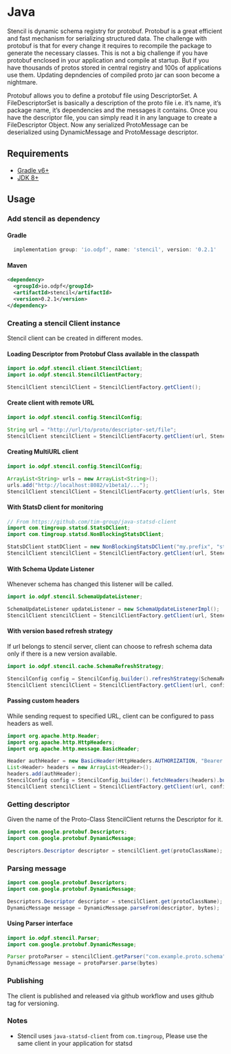 # Java

Stencil is dynamic schema registry for protobuf. Protobuf is a great efficient and fast mechanism for serializing structured data. The challenge with protobuf is that for every change it requires to recompile the package to generate the necessary classes. This is not a big challenge if you have protobuf enclosed in your application and compile at startup. But if you have thousands of protos stored in central registry and 100s of applications use them. Updating depndencies of compiled proto jar can soon become a nightmare.

Protobuf allows you to define a protobuf file using DescriptorSet. A FileDescriptorSet is basically a description of the proto file i.e. it’s name, it’s package name, it’s dependencies and the messages it contains. Once you have the descriptor file, you can simply read it in any language to create a FileDescriptor Object. Now any serialized ProtoMessage can be deserialized using DynamicMessage and ProtoMessage descriptor.

## Requirements

- [Gradle v6+](https://gradle.org/)
- [JDK 8+](https://openjdk.java.net/projects/jdk8/)

## Usage

### Add stencil as dependency

#### Gradle

```groovy
  implementation group: 'io.odpf', name: 'stencil', version: '0.2.1'
```

#### Maven

```xml
<dependency>
  <groupId>io.odpf</groupId>
  <artifactId>stencil</artifactId>
  <version>0.2.1</version>
</dependency>
```

### Creating a stencil Client instance

Stencil client can be created in different modes.

#### Loading Descriptor from Protobuf Class available in the classpath

```java
import io.odpf.stencil.client.StencilClient;
import io.odpf.stencil.StencilClientFactory;

StencilClient stencilClient = StencilClientFactory.getClient();
```

#### Create client with remote URL

```java
import io.odpf.stencil.config.StencilConfig;

String url = "http://url/to/proto/descriptor-set/file";
StencilClient stencilClient = StencilClientFacorty.getClient(url, StencilConfig.builder().build());
```

#### Creating MultiURL client

```java
import io.odpf.stencil.config.StencilConfig;

ArrayList<String> urls = new ArrayList<String>();
urls.add("http://localhost:8082/v1beta1/...");
StencilClient stencilClient = StencilClientFacorty.getClient(urls, StencilConfig.builder().build());
```

#### With StatsD client for monitoring

```java
// From https://github.com/tim-group/java-statsd-client
import com.timgroup.statsd.StatsDClient;
import com.timgroup.statsd.NonBlockingStatsDClient;

StatsDClient statDClient = new NonBlockingStatsDClient("my.prefix", "statsd-host", 8125);
StencilClient stencilClient = StencilClientFactory.getClient(url, StencilConfig.builder().statsDClient(statsDClient).build());
```

#### With Schema Update Listener

Whenever schema has changed this listener will be called.

```java
import io.odpf.stencil.SchemaUpdateListener;

SchemaUpdateListener updateListener = new SchemaUpdateListenerImpl();
StencilClient stencilClient = StencilClientFactory.getClient(url, StencilConfig.builder().updateListener(updateListener).build());
```

#### With version based refresh strategy

If url belongs to stencil server, client can choose to refresh schema data only if there is a new version available.

```java
import io.odpf.stencil.cache.SchemaRefreshStrategy;

StencilConfig config = StencilConfig.builder().refreshStrategy(SchemaRefreshStrategy.versionBasedRefresh()).build();
StencilClient stencilClient = StencilClientFactory.getClient(url, config);
```

#### Passing custom headers

While sending request to specified URL, client can be configured to pass headers as well.

```java
import org.apache.http.Header;
import org.apache.http.HttpHeaders;
import org.apache.http.message.BasicHeader;

Header authHeader = new BasicHeader(HttpHeaders.AUTHORIZATION, "Bearer " + token);
List<Header> headers = new ArrayList<Header>();
headers.add(authHeader);
StencilConfig config = StencilConfig.builder().fetchHeaders(headers).build();
StencilClient stencilClient = StencilClientFactory.getClient(url, config);
```

### Getting descriptor

Given the name of the Proto-Class StencilClient returns the Descriptor for it.

```java
import com.google.protobuf.Descriptors;
import com.google.protobuf.DynamicMessage;

Descriptors.Descriptor descriptor = stencilClient.get(protoClassName);
```

### Parsing message

```java
import com.google.protobuf.Descriptors;
import com.google.protobuf.DynamicMessage;

Descriptors.Descriptor descriptor = stencilClient.get(protoClassName);
DynamicMessage message = DynamicMessage.parseFrom(descriptor, bytes);
```

#### Using Parser interface

```java
import io.odpf.stencil.Parser;
import com.google.protobuf.DynamicMessage;

Parser protoParser = stencilClient.getParser("com.example.proto.schema");
DynamicMessage message = protoParser.parse(bytes)
```

### Publishing

The client is published and released via github workflow and uses github tag for versioning.

### Notes

- Stencil uses `java-statsd-client` from `com.timgroup`, Please use the same client in your application for statsd
